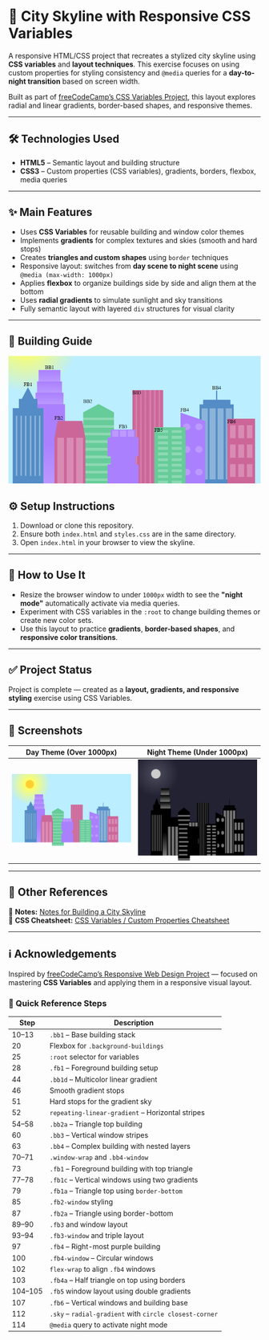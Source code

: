 # 🌆 City Skyline with Responsive CSS Variables

A responsive HTML/CSS project that recreates a stylized city skyline using **CSS variables** and **layout techniques**. This exercise focuses on using custom properties for styling consistency and `@media` queries for a **day-to-night transition** based on screen width.

Built as part of [freeCodeCamp’s CSS Variables Project](https://www.freecodecamp.org/learn/2022/responsive-web-design/learn-css-variables-by-building-a-city-skyline/), this layout explores radial and linear gradients, border-based shapes, and responsive themes.

---

## 🛠 Technologies Used

- **HTML5** – Semantic layout and building structure
- **CSS3** – Custom properties (CSS variables), gradients, borders, flexbox, media queries

---

## ✨ Main Features

- Uses **CSS Variables** for reusable building and window color themes
- Implements **gradients** for complex textures and skies (smooth and hard stops)
- Creates **triangles and custom shapes** using `border` techniques
- Responsive layout: switches from **day scene to night scene** using `@media (max-width: 1000px)`
- Applies **flexbox** to organize buildings side by side and align them at the bottom
- Uses **radial gradients** to simulate sunlight and sky transitions
- Fully semantic layout with layered `div` structures for visual clarity

---

## 🧱 Building Guide

![City Skyline with Building Labels](img/SCSH-09-City-Skyline-Colored-Buildings-w-Building-Labels.PNG)


## ⚙️ Setup Instructions

1. Download or clone this repository.
2. Ensure both `index.html` and `styles.css` are in the same directory.
3. Open `index.html` in your browser to view the skyline.

---

## 🧪 How to Use It

- Resize the browser window to under `1000px` width to see the **"night mode"** automatically activate via media queries.
- Experiment with CSS variables in the `:root` to change building themes or create new color sets.
- Use this layout to practice **gradients**, **border-based shapes**, and **responsive color transitions**.

---

## ✅ Project Status

Project is complete — created as a **layout, gradients, and responsive styling** exercise using CSS Variables.

---

## 📸 Screenshots

| Day Theme (Over 1000px) | Night Theme (Under 1000px) |
|-------------------------|----------------------------|
| ![](img/SCSH-08-City-Skyline-Clear-Sky-Colored-Buildings.png) | ![](img/SCSH-07-City-Skyline-Buildings-All-Dark.png) |



---

## 🔗 Other References

📘 **Notes:** [Notes for Building a City Skyline](https://github.com/candytale55/FCC-Code-Basics-Notes/blob/master/2025/Responsive-Design/building-a-city-skyline-with-CSS/img/Notes-for-Building-a-City-Skyline-with-CSS.md)  
🧾 **CSS Cheatsheet:** [CSS Variables / Custom Properties Cheatsheet](https://github.com/candytale55/my-snippets/blob/main/MD-Notes/CSS-Variables-Custom-Properties-Cheatsheet.md)

---

## ℹ️ Acknowledgements

Inspired by [freeCodeCamp’s Responsive Web Design Project](https://www.freecodecamp.org/learn/2022/responsive-web-design/learn-css-variables-by-building-a-city-skyline/) — focused on mastering **CSS Variables** and applying them in a responsive visual layout.


### 📘 Quick Reference Steps

| Step | Description |
|------|-------------|
| 10–13 | `.bb1` – Base building stack |
| 20 | Flexbox for `.background-buildings` |
| 25 | `:root` selector for variables |
| 28 | `.fb1` – Foreground building setup |
| 44 | `.bb1d` – Multicolor linear gradient |
| 46 | Smooth gradient stops |
| 51 | Hard stops for the gradient sky |
| 52 | `repeating-linear-gradient` – Horizontal stripes |
| 54–58 | `.bb2a` – Triangle top building |
| 60 | `.bb3` – Vertical window stripes |
| 63 | `.bb4` – Complex building with nested layers |
| 70–71 | `.window-wrap` and `.bb4-window` |
| 73 | `.fb1` – Foreground building with top triangle |
| 77–78 | `.fb1c` – Vertical windows using two gradients |
| 79 | `.fb1a` – Triangle top using `border-bottom` |
| 85 | `.fb2-window` styling |
| 87 | `.fb2a` – Triangle using border-bottom |
| 89–90 | `.fb3` and window layout |
| 93–94 | `.fb3-window` and triple layout |
| 97 | `.fb4` – Right-most purple building |
| 100 | `.fb4-window` – Circular windows |
| 102 | `flex-wrap` to align `.fb4` windows |
| 103 | `.fb4a` – Half triangle on top using borders |
| 104–105 | `.fb5` window layout using double gradients |
| 107 | `.fb6` – Vertical windows and building base |
| 112 | `.sky` – `radial-gradient` with `circle closest-corner` |
| 114 | `@media` query to activate night mode |

